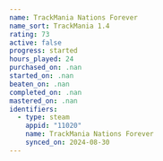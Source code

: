 ```yaml
---
name: TrackMania Nations Forever
name_sort: TrackMania 1.4
rating: 73
active: false
progress: started
hours_played: 24
purchased_on: .nan
started_on: .nan
beaten_on: .nan
completed_on: .nan
mastered_on: .nan
identifiers:
  - type: steam
    appid: "11020"
    name: TrackMania Nations Forever
    synced_on: 2024-08-30
---
```

